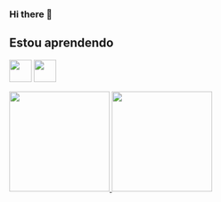 ### Hi there 👋

## Estou aprendendo

<img loading="lazy" src="cviniciusfvv/cviniciusfvv/IMG/Cisco/favicon-32x32.png" width="40" height="40"/> <img loading="lazy" src="cviniciusfvv/cviniciusfvv/IMG/Python/favicon-32x32.png" width="40" height="40"/>

<div>
<a href="https://github.com/cviniciusfvv">
<img loading="lazy" height="180em" src="https://github-readme-stats.vercel.app/api/top-langs/?username=cviniciusfvv&layout=compact&langs_count=7&theme=dracula"/>
<img loading="lazy" height="180em" src="https://github-readme-stats.vercel.app/api?username=cviniciusfvv&show_icons=true&theme=dracula&include_all_commits=true&count_private=true"/>
</div>
